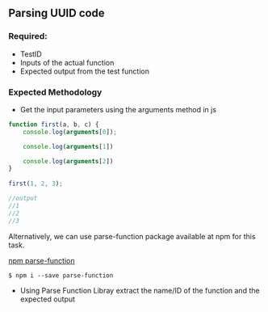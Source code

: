 ## Parsing UUID code

### Required:

- TestID
- Inputs of the actual function 
- Expected output from the test function

### Expected Methodology

- Get the input parameters using the arguments method in js

```javascript
function first(a, b, c) {
    console.log(arguments[0]);

    console.log(arguments[1])

    console.log(arguments[2])
}
 
first(1, 2, 3);

//output
//1
//2
//3
```

Alternatively, we can use parse-function package available at npm for this task.

<a href="https://www.npmjs.com/package/parse-function">npm parse-function</a>

```shell
$ npm i --save parse-function
```

- Using Parse Function Libray extract the name/ID of the function and the expected output 


